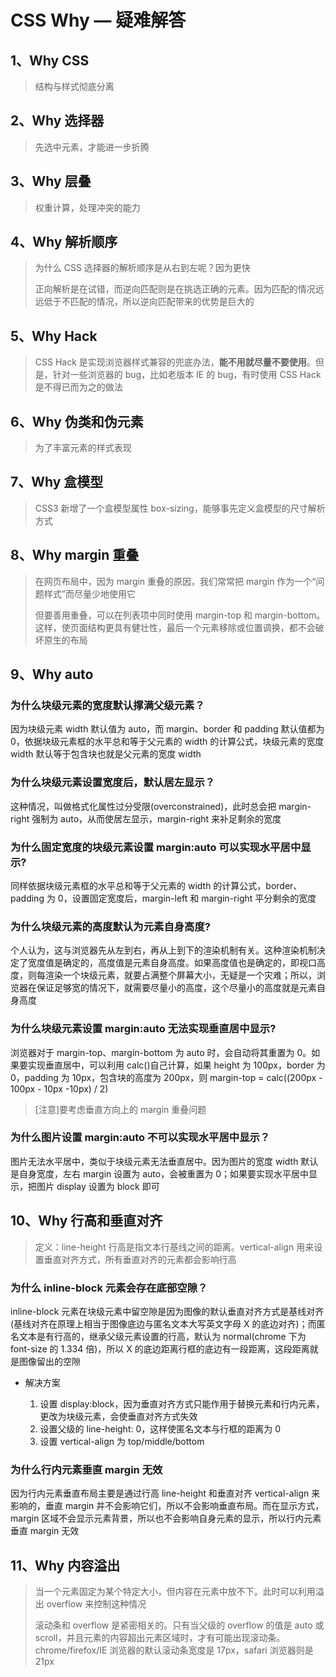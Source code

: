 # CSS Why — 疑难解答

## 1、Why CSS

> 结构与样式彻底分离

## 2、Why 选择器

> 先选中元素，才能进一步折腾

## 3、Why 层叠

> 权重计算，处理冲突的能力

## 4、Why 解析顺序

> 为什么 CSS 选择器的解析顺序是从右到左呢？因为更快
>
> 正向解析是在试错，而逆向匹配则是在挑选正确的元素。因为匹配的情况远远低于不匹配的情况，所以逆向匹配带来的优势是巨大的

## 5、Why Hack

> CSS Hack 是实现浏览器样式兼容的兜底办法，**能不用就尽量不要使用**。但是，针对一些浏览器的 bug，比如老版本 IE 的 bug，有时使用 CSS Hack 是不得已而为之的做法

## 6、Why 伪类和伪元素

> 为了丰富元素的样式表现

## 7、Why 盒模型

> CSS3 新增了一个盒模型属性 box-sizing，能够事先定义盒模型的尺寸解析方式

## 8、Why margin 重叠

> 在网页布局中，因为 margin 重叠的原因，我们常常把 margin 作为一个“问题样式”而尽量少地使用它
>
> 但要善用重叠，可以在列表项中同时使用 margin-top 和 margin-bottom。这样，使页面结构更具有健壮性，最后一个元素移除或位置调换，都不会破坏原生的布局

## 9、Why auto

### 为什么块级元素的宽度默认撑满父级元素？

因为块级元素 width 默认值为 auto，而 margin、border 和 padding 默认值都为 0，依据块级元素框的水平总和等于父元素的 width 的计算公式，块级元素的宽度 width 默认等于包含块也就是父元素的宽度 width

### 为什么块级元素设置宽度后，默认居左显示？

这种情况，叫做格式化属性过分受限(overconstrained)，此时总会把 margin-right 强制为 auto，从而使居左显示，margin-right 来补足剩余的宽度

### 为什么固定宽度的块级元素设置 margin:auto 可以实现水平居中显示?

同样依据块级元素框的水平总和等于父元素的 width 的计算公式，border、padding 为 0，设置固定宽度后，margin-left 和 margin-right 平分剩余的宽度

### 为什么块级元素的高度默认为元素自身高度?

个人认为，这与浏览器先从左到右，再从上到下的渲染机制有关。这种渲染机制决定了宽度值是确定的，高度值是元素自身高度。如果高度值也是确定的，即视口高度，则每渲染一个块级元素，就要占满整个屏幕大小，无疑是一个灾难；所以，浏览器在保证足够宽的情况下，就需要尽量小的高度，这个尽量小的高度就是元素自身高度

### 为什么块级元素设置 margin:auto 无法实现垂直居中显示?

浏览器对于 margin-top、margin-bottom 为 auto 时，会自动将其重置为 0。如果要实现垂直居中，可以利用 calc()自己计算，如果 height 为 100px，border 为 0，padding 为 10px，包含块的高度为 200px，则 margin-top = calc((200px - 100px - 10px -10px) / 2)

> [注意]要考虑垂直方向上的 margin 重叠问题

### 为什么图片设置 margin:auto 不可以实现水平居中显示？

图片无法水平居中，类似于块级元素无法垂直居中。因为图片的宽度 width 默认是自身宽度，左右 margin 设置为 auto，会被重置为 0；如果要实现水平居中显示，把图片 display 设置为 block 即可

## 10、Why 行高和垂直对齐

> 定义：line-height 行高是指文本行基线之间的距离。vertical-align 用来设置垂直对齐方式，所有垂直对齐的元素都会影响行高

### 为什么 inline-block 元素会存在底部空隙？

inline-block 元素在块级元素中留空隙是因为图像的默认垂直对齐方式是基线对齐(基线对齐在原理上相当于图像底边与匿名文本大写英文字母 X 的底边对齐)；而匿名文本是有行高的，继承父级元素设置的行高，默认为 normal(chrome 下为 font-size 的 1.334 倍)，所以 X 的底边距离行框的底边有一段距离，这段距离就是图像留出的空隙

- 解决方案

  1. 设置 display:block，因为垂直对齐方式只能作用于替换元素和行内元素，更改为块级元素，会使垂直对齐方式失效
  2. 设置父级的 line-height: 0，这样使匿名文本与行框的距离为 0
  3. 设置 vertical-align 为 top/middle/bottom

### 为什么行内元素垂直 margin 无效

因为行内元素垂直布局主要是通过行高 line-height 和垂直对齐 vertical-align 来影响的，垂直 margin 并不会影响它们，所以不会影响垂直布局。而在显示方式，margin 区域不会显示元素背景，所以也不会影响自身元素的显示，所以行内元素垂直 margin 无效

## 11、Why 内容溢出

> 当一个元素固定为某个特定大小，但内容在元素中放不下。此时可以利用溢出 overflow 来控制这种情况
>
> 滚动条和 overflow 是紧密相关的。只有当父级的 overflow 的值是 auto 或 scroll，并且元素的内容超出元素区域时，才有可能出现滚动条。chrome/firefox/IE 浏览器的默认滚动条宽度是 17px，safari 浏览器则是 21px
